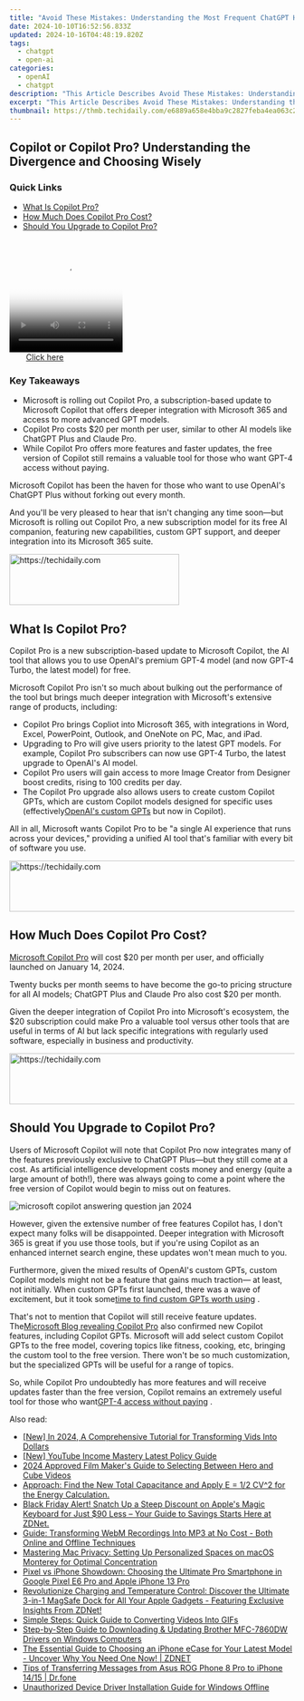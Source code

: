 ```yaml
---
title: "Avoid These Mistakes: Understanding the Most Frequent ChatGPT Hiccups"
date: 2024-10-10T16:52:56.833Z
updated: 2024-10-16T04:48:19.820Z
tags:
  - chatgpt
  - open-ai
categories:
  - openAI
  - chatgpt
description: "This Article Describes Avoid These Mistakes: Understanding the Most Frequent ChatGPT Hiccups"
excerpt: "This Article Describes Avoid These Mistakes: Understanding the Most Frequent ChatGPT Hiccups"
thumbnail: https://thmb.techidaily.com/e6889a658e4bba9c2827feba4ea063c236adc8db7e5b5caf8c7f574f84c4eaab.jpg
---
```


## Copilot or Copilot Pro? Understanding the Divergence and Choosing Wisely

### Quick Links

* [What Is Copilot Pro?](https://www.makeuseof.com/copilot-vs-copilot-pro/#what-is-copilot-pro)
* [How Much Does Copilot Pro Cost?](https://www.makeuseof.com/copilot-vs-copilot-pro/#how-much-does-copilot-pro-cost)
* [Should You Upgrade to Copilot Pro?](https://www.makeuseof.com/copilot-vs-copilot-pro/#should-you-upgrade-to-copilot-pro)

<!-- affiliate ads begin -->
<span id="1374819">
					<video width="200" height="200" style="cursor:pointer"
           poster="//a.impactradius-go.com/display-clicktoplayimage/1374819.png"
           onclick="if(!this.playClicked){this.play();this.setAttribute('controls',true);this.playClicked=true;}">
	   <source src="//a.impactradius-go.com/display-ad/15852-1374819">
	   <img src="//a.impactradius-go.com/display-clicktoplayimage/1374819.png" style="border: none; height: 100%; width: 100%; object-fit: contain">
	</video>
	<div style="width:125px;text-align:center"><a href="javascript:window.open(decodeURIComponent('https%3A%2F%2Fthefitville.pxf.io%2Fc%2F5597632%2F1374819%2F15852'), '_blank');void(0);">Click here</a></div>
</span>
<img height="0" width="0" src="https://imp.pxf.io/i/5597632/1374819/15852" style="position:absolute;visibility:hidden;" border="0" />
<!-- affiliate ads end -->

### Key Takeaways

* Microsoft is rolling out Copilot Pro, a subscription-based update to Microsoft Copilot that offers deeper integration with Microsoft 365 and access to more advanced GPT models.
* Copilot Pro costs $20 per month per user, similar to other AI models like ChatGPT Plus and Claude Pro.
* While Copilot Pro offers more features and faster updates, the free version of Copilot still remains a valuable tool for those who want GPT-4 access without paying.

 Microsoft Copilot has been the haven for those who want to use OpenAI's ChatGPT Plus without forking out every month.

 And you'll be very pleased to hear that isn't changing any time soon—but Microsoft is rolling out Copilot Pro, a new subscription model for its free AI companion, featuring new capabilities, custom GPT support, and deeper integration into its Microsoft 365 suite.

<!-- affiliate ads begin -->
<a href="https://aligracehair.sjv.io/c/5597632/1918679/19272" target="_top" id="1918679">
  <img src="//a.impactradius-go.com/display-ad/19272-1918679" border="0" alt="https://techidaily.com" width="300" height="90"/>
</a>
<img height="0" width="0" src="https://aligracehair.sjv.io/i/5597632/1918679/19272" style="position:absolute;visibility:hidden;" border="0" />
<!-- affiliate ads end -->

## What Is Copilot Pro?

 Copilot Pro is a new subscription-based update to Microsoft Copilot, the AI tool that allows you to use OpenAI's premium GPT-4 model (and now GPT-4 Turbo, the latest model) for free.

 Microsoft Copilot Pro isn't so much about bulking out the performance of the tool but brings much deeper integration with Microsoft's extensive range of products, including:

* Copilot Pro brings Copliot into Microsoft 365, with integrations in Word, Excel, PowerPoint, Outlook, and OneNote on PC, Mac, and iPad.
* Upgrading to Pro will give users priority to the latest GPT models. For example, Copilot Pro subscribers can now use GPT-4 Turbo, the latest upgrade to OpenAI's AI model.
* Copilot Pro users will gain access to more Image Creator from Designer boost credits, rising to 100 credits per day.
* The Copilot Pro upgrade also allows users to create custom Copilot GPTs, which are custom Copilot models designed for specific uses (effectively[OpenAI's custom GPTs](https://www.makeuseof.com/how-use-create-a-gpt-to-create-a-customized-version-of-chatgpt/) but now in Copilot).

 All in all, Microsoft wants Copilot Pro to be "a single AI experience that runs across your devices," providing a unified AI tool that's familiar with every bit of software you use.

<!-- affiliate ads begin -->
<a href="https://versadesk.pxf.io/c/5597632/1815678/21290" target="_top" id="1815678">
  <img src="//a.impactradius-go.com/display-ad/21290-1815678" border="0" alt="https://techidaily.com" width="728" height="90"/>
</a>
<img height="0" width="0" src="https://versadesk.pxf.io/i/5597632/1815678/21290" style="position:absolute;visibility:hidden;" border="0" />
<!-- affiliate ads end -->

## How Much Does Copilot Pro Cost?

[Microsoft Copilot Pro](https://www.microsoft.com/en-us/store/b/copilotpro) will cost $20 per month per user, and officially launched on January 14, 2024.

 Twenty bucks per month seems to have become the go-to pricing structure for all AI models; ChatGPT Plus and Claude Pro also cost $20 per month.

 Given the deeper integration of Copilot Pro into Microsoft's ecosystem, the $20 subscription could make Pro a valuable tool versus other tools that are useful in terms of AI but lack specific integrations with regularly used software, especially in business and productivity.

<!-- affiliate ads begin -->
<a href="https://appsumo.8odi.net/c/5597632/2087395/7443" target="_top" id="2087395">
  <img src="//a.impactradius-go.com/display-ad/7443-2087395" border="0" alt="https://techidaily.com" width="728" height="90"/>
</a>
<img height="0" width="0" src="https://appsumo.8odi.net/i/5597632/2087395/7443" style="position:absolute;visibility:hidden;" border="0" />
<!-- affiliate ads end -->

## Should You Upgrade to Copilot Pro?

 Users of Microsoft Copilot will note that Copilot Pro now integrates many of the features previously exclusive to ChatGPT Plus—but they still come at a cost. As artificial intelligence development costs money and energy (quite a large amount of both!), there was always going to come a point where the free version of Copilot would begin to miss out on features.

![microsoft copilot answering question jan 2024](https://static1.makeuseofimages.com/wordpress/wp-content/uploads/2024/01/microsoft-copilot-answering-question-jan-2024.jpg)

 However, given the extensive number of free features Copilot has, I don't expect many folks will be disappointed. Deeper integration with Microsoft 365 is great if you use those tools, but if you're using Copilot as an enhanced internet search engine, these updates won't mean much to you.

 Furthermore, given the mixed results of OpenAI's custom GPTs, custom Copilot models might not be a feature that gains much traction— at least, not initially. When custom GPTs first launched, there was a wave of excitement, but it took some[time to find custom GPTs worth using](https://www.makeuseof.com/best-custom-gpts/) .

 That's not to mention that Copilot will still receive feature updates. The[Microsoft Blog revealing Copilot Pro](https://blogs.microsoft.com/blog/2024/01/15/bringing-the-full-power-of-copilot-to-more-people-and-businesses/) also confirmed new Copilot features, including Copilot GPTs. Microsoft will add select custom Copilot GPTs to the free model, covering topics like fitness, cooking, etc, bringing the custom tool to the free version. There won't be so much customization, but the specialized GPTs will be useful for a range of topics.

 So, while Copilot Pro undoubtedly has more features and will receive updates faster than the free version, Copilot remains an extremely useful tool for those who want[GPT-4 access without paying](https://www.makeuseof.com/ways-access-gpt-4-free/) .

<ins class="adsbygoogle"
     style="display:block"
     data-ad-format="autorelaxed"
     data-ad-client="ca-pub-7571918770474297"
     data-ad-slot="1223367746"></ins>

<ins class="adsbygoogle"
     style="display:block"
     data-ad-client="ca-pub-7571918770474297"
     data-ad-slot="8358498916"
     data-ad-format="auto"
     data-full-width-responsive="true"></ins>

<span class="atpl-alsoreadstyle">Also read:</span>
<div><ul>
<li><a href="https://youtube-zero.techidaily.com/n-2024-a-comprehensive-tutorial-for-transforming-vids-into-dollars/"><u>[New] In 2024, A Comprehensive Tutorial for Transforming Vids Into Dollars</u></a></li>
<li><a href="https://facebook-record-videos.techidaily.com/new-youtube-income-mastery-latest-policy-guide/"><u>[New] YouTube Income Mastery Latest Policy Guide</u></a></li>
<li><a href="https://some-techniques.techidaily.com/2024-approved-film-makers-guide-to-selecting-between-hero-and-cube-videos/"><u>2024 Approved Film Maker's Guide to Selecting Between Hero and Cube Videos</u></a></li>
<li><a href="https://tech-haven.techidaily.com/approach-find-the-new-total-capacitance-and-apply-e-12-cv2-for-the-energy-calculation/"><u>Approach: Find the New Total Capacitance and Apply E = 1/2 CV^2 for the Energy Calculation.</u></a></li>
<li><a href="https://tech-haven.techidaily.com/black-friday-alert-snatch-up-a-steep-discount-on-apples-magic-keyboard-for-just-90-less-your-guide-to-savings-starts-here-at-zdnet/"><u>Black Friday Alert! Snatch Up a Steep Discount on Apple's Magic Keyboard for Just $90 Less – Your Guide to Savings Starts Here at ZDNet.</u></a></li>
<li><a href="https://discover-community.techidaily.com/guide-transforming-webm-recordings-into-mp3-at-no-cost-both-online-and-offline-techniques/"><u>Guide: Transforming WebM Recordings Into MP3 at No Cost - Both Online and Offline Techniques</u></a></li>
<li><a href="https://tech-haven.techidaily.com/mastering-mac-privacy-setting-up-personalized-spaces-on-macos-monterey-for-optimal-concentration/"><u>Mastering Mac Privacy: Setting Up Personalized Spaces on macOS Monterey for Optimal Concentration</u></a></li>
<li><a href="https://tech-haven.techidaily.com/pixel-vs-iphone-showdown-choosing-the-ultimate-pro-smartphone-in-google-pixel-e6-pro-and-apple-iphone-13-pro/"><u>Pixel vs iPhone Showdown: Choosing the Ultimate Pro Smartphone in Google Pixel E6 Pro and Apple iPhone 13 Pro</u></a></li>
<li><a href="https://tech-haven.techidaily.com/revolutionize-charging-and-temperature-control-discover-the-ultimate-3-in-1-magsafe-dock-for-all-your-apple-gadgets-featuring-exclusive-insights-from-zdnet.146/"><u>Revolutionize Charging and Temperature Control: Discover the Ultimate 3-in-1 MagSafe Dock for All Your Apple Gadgets - Featuring Exclusive Insights From ZDNet!</u></a></li>
<li><a href="https://win-rankings.techidaily.com/simple-steps-quick-guide-to-converting-videos-into-gifs/"><u>Simple Steps: Quick Guide to Converting Videos Into GIFs</u></a></li>
<li><a href="https://hardware-updates.techidaily.com/step-by-step-guide-to-downloading-and-updating-brother-mfc-7860dw-drivers-on-windows-computers/"><u>Step-by-Step Guide to Downloading & Updating Brother MFC-7860DW Drivers on Windows Computers</u></a></li>
<li><a href="https://tech-haven.techidaily.com/the-essential-guide-to-choosing-an-iphone-ecase-for-your-latest-model-uncover-why-you-need-one-now-zdnet/"><u>The Essential Guide to Choosing an iPhone eCase for Your Latest Model - Uncover Why You Need One Now! | ZDNET</u></a></li>
<li><a href="https://android-transfer.techidaily.com/tips-of-transferring-messages-from-asus-rog-phone-8-pro-to-iphone-1415-drfone-by-drfone-transfer-from-android-transfer-from-android/"><u>Tips of Transferring Messages from Asus ROG Phone 8 Pro to iPhone 14/15 | Dr.fone</u></a></li>
<li><a href="https://driver-download.techidaily.com/unauthorized-device-driver-installation-guide-for-windows-offline/"><u>Unauthorized Device Driver Installation Guide for Windows Offline</u></a></li>
</ul></div>

